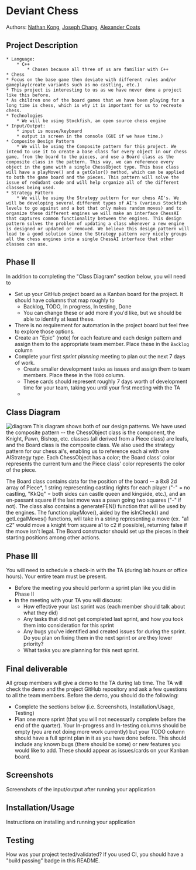   
# Deviant Chess
 
 Authors: [Nathan Kong](https://github/NateGaNe),
	[Joseph Chang](https://github.com/DevoTrix),
	[Alexander Coats](https://github.com/swifteralex)


## Project Description
 	* Language:
        * C++
            * Chosen because all three of us are familiar with C++
    * Chess
    * Focus on the base game then deviate with different rules and/or gameplay(create variants such as no castling, etc.)
    * This project is interesting to us as we have never done a project like this before.
    * As children one of the board games that we have been playing for a long time is chess, which is why it is important for us to recreate chess.
    * Technologies
        * We will be using Stockfish, an open source chess engine
    * Input/Output:
        * input is mouse/keyboard
        * output is screen in the console (GUI if we have time.)
    * Composite Design Pattern
        * We will be using the Composite pattern for this project. We intend to use it to create a base class for every object in our chess game, from the board to the pieces, and use a Board class as the composite class in the pattern. This way, we can reference every object in the game with a single ChessObject type. This base class will have a playMove() and a getColor() method, which can be applied to both the game board and the pieces. This pattern will solve the issue of redudant code and will help organize all of the different classes being used.
    * Strategy Pattern 
        * We will be using the Strategy pattern for our chess AI's. We will be developing several different types of AI's (various Stockfish levels to go against and a bot that only makes random moves) and to organize these different engines we will make an interface ChessAI that captures common functionality between the engines. This design pattern solves the problem of updating a class whenever a new engine is designed or updated or removed. We believe this design pattern will lead to a good solution since the Strategy pattern very nicely groups all the chess engines into a single ChessAI interface that other classes can use.
 
  ## Phase II
  In addition to completing the "Class Diagram" section below, you will need to 
  * Set up your GitHub project board as a Kanban board for the project. It should have columns that map roughly to 
    * Backlog, TODO, In progress, In testing, Done
    * You can change these or add more if you'd like, but we should be able to identify at least these.
  * There is no requirement for automation in the project board but feel free to explore those options.
  * Create an "Epic" (note) for each feature and each design pattern and assign them to the appropriate team member. Place these in the `Backlog` column
  * Complete your first *sprint planning* meeting to plan out the next 7 days of work.
    * Create smaller development tasks as issues and assign them to team members. Place these in the `TODO` column.
    * These cards should represent roughly 7 days worth of development time for your team, taking you until your first meeting with the TA
    * 
  ## Class Diagram
  ![diagram](https://i.imgur.com/KD69oEj.png)
  This diagram shows both of our design patterns. We have used the composite pattern -- the ChessObject class is the component, the Knight, Pawn, Bishop, etc. classes (all derived from a Piece class) are leafs, and the Board class is the composite class. We also used the strategy pattern for our chess ai's, enabling us to reference each ai with one AIStrategy type. Each ChessObject has a color; the Board class' color represents the current turn and the Piece class' color represents the color of the piece.
  
  The Board class contains data for the position of the board -- a 8x8 2d array of Piece*, 1 string representing castling rights for each player ("-" = no castling, "KkQq" = both sides can castle queen and kingside, etc.), and an en-passant square if the last move was a pawn going two squares ("-" if not). The class also contains a generateFEN() function that will be used by the engines. The function playMove(), aided by the isInCheck() and getLegalMoves() functions, will take in a string representing a move (ex. "a1 c2" would move a knight from square a1 to c2 if possible), returning false if the move isn't legal. The Board constructor should set up the pieces in their starting positions among other actions.
 
  ## Phase III
  You will need to schedule a check-in with the TA (during lab hours or office hours). Your entire team must be present. 
  * Before the meeting you should perform a sprint plan like you did in Phase II
  * In the meeting with your TA you will discuss: 
    - How effective your last sprint was (each member should talk about what they did)
    - Any tasks that did not get completed last sprint, and how you took them into consideration for this sprint
    - Any bugs you've identified and created issues for during the sprint. Do you plan on fixing them in the next sprint or are they lower priority?
    - What tasks you are planning for this next sprint.

  ## Final deliverable
  All group members will give a demo to the TA during lab time. The TA will check the demo and the project GitHub repository and ask a few questions to all the team members. 
  Before the demo, you should do the following:
  * Complete the sections below (i.e. Screenshots, Installation/Usage, Testing)
  * Plan one more sprint (that you will not necessarily complete before the end of the quarter). Your In-progress and In-testing columns should be empty (you are not doing more work currently) but your TODO column should have a full sprint plan in it as you have done before. This should include any known bugs (there should be some) or new features you would like to add. These should appear as issues/cards on your Kanban board. 
 
 ## Screenshots
  Screenshots of the input/output after running your application
 ## Installation/Usage
  Instructions on installing and running your application
 ## Testing
  How was your project tested/validated? If you used CI, you should have a "build passing" badge in this README.
 
